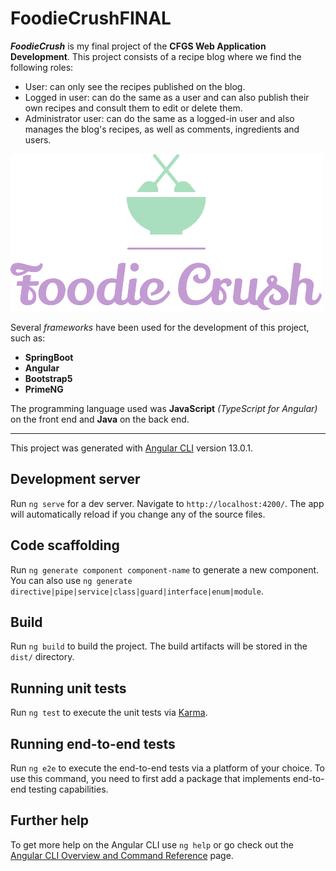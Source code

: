 # FoodieCrushFINAL

**_FoodieCrush_** is my final project of the **CFGS Web Application Development**.
This project consists of a recipe blog where we find the following roles:

- User: can only see the recipes published on the blog.
- Logged in user: can do the same as a user and can also publish their own recipes and consult them to edit or delete them.
- Administrator user: can do the same as a logged-in user and also manages the blog's recipes, as well as comments, ingredients and users.

![FoodieCrush Logo](/src/assets/img/logo_small.png "FoodieCrush Logo")

Several _frameworks_ have been used for the development of this project, such as:

- **SpringBoot**
- **Angular**
- **Bootstrap5**
- **PrimeNG**

The programming language used was **JavaScript** _(TypeScript for Angular)_ on the front end and **Java** on the back end.

---

This project was generated with [Angular CLI](https://github.com/angular/angular-cli) version 13.0.1.

## Development server

Run `ng serve` for a dev server. Navigate to `http://localhost:4200/`. The app will automatically reload if you change any of the source files.

## Code scaffolding

Run `ng generate component component-name` to generate a new component. You can also use `ng generate directive|pipe|service|class|guard|interface|enum|module`.

## Build

Run `ng build` to build the project. The build artifacts will be stored in the `dist/` directory.

## Running unit tests

Run `ng test` to execute the unit tests via [Karma](https://karma-runner.github.io).

## Running end-to-end tests

Run `ng e2e` to execute the end-to-end tests via a platform of your choice. To use this command, you need to first add a package that implements end-to-end testing capabilities.

## Further help

To get more help on the Angular CLI use `ng help` or go check out the [Angular CLI Overview and Command Reference](https://angular.io/cli) page.
